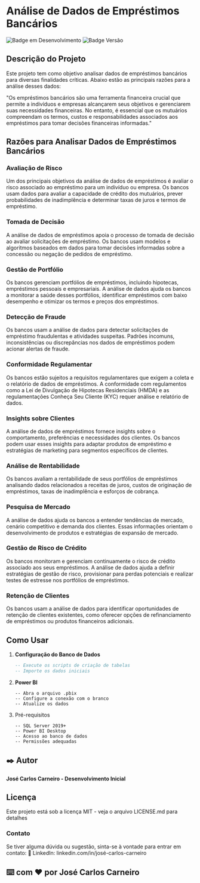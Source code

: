 # Análise de Dados de Empréstimos Bancários

![Badge em Desenvolvimento](https://img.shields.io/badge/Status-Análise%20Empréstimo-green)
![Badge Versão](https://img.shields.io/badge/Versão-1.1.0-blue)

## Descrição do Projeto

Este projeto tem como objetivo analisar dados de empréstimos bancários para diversas finalidades críticas. Abaixo estão as principais razões para a análise desses dados:

"Os empréstimos bancários são uma ferramenta financeira crucial que permite a indivíduos e empresas alcançarem seus objetivos e gerenciarem suas necessidades financeiras. No entanto, é essencial que os mutuários compreendam os termos, custos e responsabilidades associados aos empréstimos para tomar decisões financeiras informadas."

## Razões para Analisar Dados de Empréstimos Bancários

### Avaliação de Risco
Um dos principais objetivos da análise de dados de empréstimos é avaliar o risco associado ao empréstimo para um indivíduo ou empresa. Os bancos usam dados para avaliar a capacidade de crédito dos mutuários, prever probabilidades de inadimplência e determinar taxas de juros e termos de empréstimo.

### Tomada de Decisão
A análise de dados de empréstimos apoia o processo de tomada de decisão ao avaliar solicitações de empréstimo. Os bancos usam modelos e algoritmos baseados em dados para tomar decisões informadas sobre a concessão ou negação de pedidos de empréstimo.

### Gestão de Portfólio
Os bancos gerenciam portfólios de empréstimos, incluindo hipotecas, empréstimos pessoais e empresariais. A análise de dados ajuda os bancos a monitorar a saúde desses portfólios, identificar empréstimos com baixo desempenho e otimizar os termos e preços dos empréstimos.

### Detecção de Fraude
Os bancos usam a análise de dados para detectar solicitações de empréstimo fraudulentas e atividades suspeitas. Padrões incomuns, inconsistências ou discrepâncias nos dados de empréstimos podem acionar alertas de fraude.

### Conformidade Regulamentar
Os bancos estão sujeitos a requisitos regulamentares que exigem a coleta e o relatório de dados de empréstimos. A conformidade com regulamentos como a Lei de Divulgação de Hipotecas Residenciais (HMDA) e as regulamentações Conheça Seu Cliente (KYC) requer análise e relatório de dados.

### Insights sobre Clientes
A análise de dados de empréstimos fornece insights sobre o comportamento, preferências e necessidades dos clientes. Os bancos podem usar esses insights para adaptar produtos de empréstimo e estratégias de marketing para segmentos específicos de clientes.

### Análise de Rentabilidade
Os bancos avaliam a rentabilidade de seus portfólios de empréstimos analisando dados relacionados a receitas de juros, custos de originação de empréstimos, taxas de inadimplência e esforços de cobrança.

### Pesquisa de Mercado
A análise de dados ajuda os bancos a entender tendências de mercado, cenário competitivo e demanda dos clientes. Essas informações orientam o desenvolvimento de produtos e estratégias de expansão de mercado.

### Gestão de Risco de Crédito
Os bancos monitoram e gerenciam continuamente o risco de crédito associado aos seus empréstimos. A análise de dados ajuda a definir estratégias de gestão de risco, provisionar para perdas potenciais e realizar testes de estresse nos portfólios de empréstimos.

### Retenção de Clientes
Os bancos usam a análise de dados para identificar oportunidades de retenção de clientes existentes, como oferecer opções de refinanciamento de empréstimos ou produtos financeiros adicionais.

## Como Usar

1. **Configuração do Banco de Dados**
   ```sql
   -- Execute os scripts de criação de tabelas 
   -- Importe os dados iniciais

2. **Power BI**
   ```BI
   -- Abra o arquivo .pbix
   -- Configure a conexão com o branco
   -- Atualize os dados
3. Pré-requisitos
   ```Pré-requisitos
   -- SQL Server 2019+
   -- Power BI Desktop
   -- Acesso ao banco de dados
   -- Permissões adequadas
## ✒️ Autor
   #### José Carlos Carneiro - Desenvolvimento Inicial
## Licença
Este projeto está sob a licença MIT - veja o arquivo LICENSE.md para detalhes

### Contato
Se tiver alguma dúvida ou sugestão, sinta-se à vontade para entrar em contato: 🚀
LinkedIn: linkedin.com/in/josé-carlos-carneiro

## ⌨️ com ❤️ por José Carlos Carneiro


